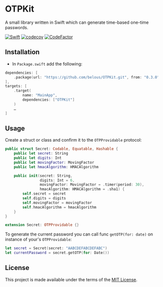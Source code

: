 # OTPKit

A small library written in Swift which can generate time-based one-time passwords.

[![Swift](https://github.com/belous/OTPKit/actions/workflows/swift.yml/badge.svg)](https://github.com/belous/OTPKit/actions/workflows/swift.yml)
[![codecov](https://codecov.io/gh/belous/OTPKit/branch/main/graph/badge.svg?token=21FV5GU1S7)](https://codecov.io/gh/belous/OTPKit)
[![CodeFactor](https://www.codefactor.io/repository/github/belous/otpkit/badge)](https://www.codefactor.io/repository/github/belous/otpkit)

## Installation

- In  `Package.swift` add the following:

```swift
dependencies: [
    .package(url: "https://github.com/belous/OTPKit.git", from: "0.3.0"),
],
targets: [
    .target(
        name: "MainApp",
        dependencies: ["OTPKit"]
    )
    …
]
```

## Usage

Create a struct or class and confirm it to the `OTPProvidable` protocol:

```swift
public struct Secret: Codable, Equatable, Hashable {
    public let secret: String
    public let digits: Int
    public let movingFactor: MovingFactor
    public let hmacAlgorithm: HMACAlgorithm

    public init(secret: String,
                digits: Int = 6,
                movingFactor: MovingFactor = .timer(period: 30),
                hmacAlgorithm: HMACAlgorithm = .sha1) {
        self.secret = secret
        self.digits = digits
        self.movingFactor = movingFactor
        self.hmacAlgorithm = hmacAlgorithm
    }
}

extension Secret: OTPProvidable {}
```

To generate the current password you can call func `getOTP(for: date)` on instance of your's `OTPProvidable`:

```swift
let secret = Secret(secret: "AABCDEFABCDEFABC")
let currentPassword = secret.getOTP(for: Date())
```

## License

This project is made available under the terms of the [MIT License](http://opensource.org/licenses/MIT).
